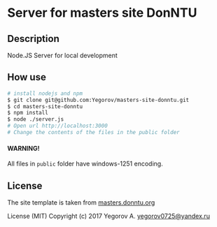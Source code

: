 Server for masters site DonNTU
==============================

## Description

Node.JS Server for local development

## How use

```bash
# install nodejs and npm
$ git clone git@github.com:Yegorov/masters-site-donntu.git
$ cd masters-site-donntu
$ npm install
$ node ./server.js
# Open url http://localhost:3000
# Change the contents of the files in the public folder
```

#### WARNING!

All files in `public` folder have windows-1251 encoding.

## License

The site template is taken from [masters.donntu.org](http://masters.donntu.org/template/index.htm)

License (MIT) Copyright (c) 2017 Yegorov A. <yegorov0725@yandex.ru>

